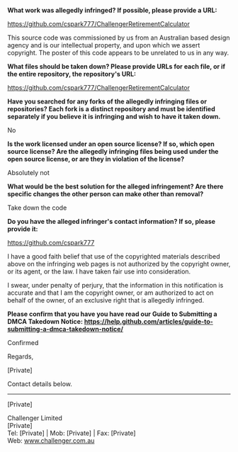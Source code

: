 __What work was allegedly infringed? If possible, please provide a URL:__

https://github.com/cspark777/ChallengerRetirementCalculator

This source code was commissioned by us from an Australian based design agency and is our intellectual property, and upon which we assert copyright. The poster of this code appears to be unrelated to us in any way.

__What files should be taken down? Please provide URLs for each file, or if the entire repository, the repository's URL:__

https://github.com/cspark777/ChallengerRetirementCalculator

__Have you searched for any forks of the allegedly infringing files or repositories? Each fork is a distinct repository and must be identified separately if you believe it is infringing and wish to have it taken down.__

No

__Is the work licensed under an open source license? If so, which open source license? Are the allegedly infringing files being used under the open source license, or are they in violation of the license?__

Absolutely not

__What would be the best solution for the alleged infringement? Are there specific changes the other person can make other than removal?__

Take down the code

__Do you have the alleged infringer's contact information? If so, please provide it:__

https://github.com/cspark777

I have a good faith belief that use of the copyrighted materials described above on the infringing web pages is not authorized by the copyright owner, or its agent, or the law. I have taken fair use into consideration.

I swear, under penalty of perjury, that the information in this notification is accurate and that I am the copyright owner, or am authorized to act on behalf of the owner, of an exclusive right that is allegedly infringed.

__Please confirm that you have you have read our Guide to Submitting a DMCA Takedown Notice: https://help.github.com/articles/guide-to-submitting-a-dmca-takedown-notice/__

Confirmed

Regards,

[Private]

Contact details below.
________________________________

[Private]

Challenger Limited  
[Private]  
Tel: [Private] | Mob: [Private] | Fax: [Private]  
Web: www.challenger.com.au




